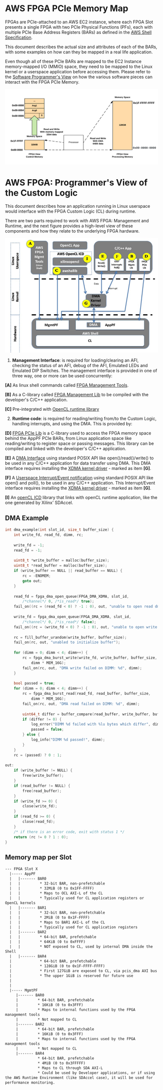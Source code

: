 # AWS FPGA PCIe Memory Map

FPGAs are PCIe-attached to an AWS EC2 instance, where each FPGA Slot presents a single FPGA with two PCIe Physical Functions (PFs), each with multiple PCIe Base Address Registers (BARs) as defined in the [AWS Shell Specification](./AWS_Shell_Interface_Specification.md).

This document describes the actual size and attributes of each of the BARs, with some examples on how can they be mapped in a real life application.

Even though all of these PCIe BARs are mapped to the EC2 Instance memory-mapped I/O (MMIO) space, they need to be mapped to the  Linux kernel or a userspace application before accessing them. Please refer to the [Software Programmer's View](./Programmer_View.md) on how the various software pieces can interact with the FPGA PCIe Memory.


![alt tag](./images/memory_map.png)


# AWS FPGA: Programmer's View of the Custom Logic

This document describes how an application running in Linux userspace would interface with the FPGA Custom Logic (CL) during runtime.

There are two parts required to work with AWS FPGA: Management and Runtime, and the next figure provides a high-level view of these components and how they relate to the underlying FPGA hardware.

![alt tag](./images/AWS_FPGA_Software_Overview.jpg)


1. **Management Interface**: is required for loading/clearing an AFI, checking the status of an AFI, debug of the AFI, Emulated LEDs and Emulated DIP Switches. The management interface is provided in one of three way, one or more can be used concurrently:

  **\[A\]** As linux shell commands called [FPGA Management Tools](../../sdk/userspace/fpga_mgmt_tools/README.md).
  
  **\[B\]** As a C-library called [FPGA Management Lib](../../sdk/userspace/fpga_libs/fpga_mgmt/) to be compiled with the developer's C/C++ application.
  
  **\[C\]** Pre-integrated with [OpenCL runtime library](../../SDAccel)
  
2. **Runtime code**: is required for reading/writing from/to the Custom Logic, handling interrupts, and using the DMA. This is provided by:
  
  **\[D\]** [FPGA PCIe Lib](../../sdk/userspace/fpga_libs/fpga_pci/) is a C-library used to access the FPGA memory space behind the AppPF PCIe BARs, from Linux application space like reading/writing to register space or passing messages. This library can be compiled and linked with the developer's C/C++ application.
  
  **\[E\]** A [DMA Interface](../../sdk/linux_kernel_drivers/xdma/README.md) using standard POSIX API like open()/read()/write() to be used in any C/C++ application for data transfer using DMA. This DMA interface requires installing the [XDMA kernel driver](../../sdk/linux_kernel_drivers/xdma/xdma_install.md) - marked as item **\[G\]**.
  
  **\[F\]** A [Userspace Interrupt/Event notification](../../sdk/linux_kernel_drivers/xdma/user_defined_interrupts_README.md) using standard POSIX API like open() and poll(), to be used in any C/C++ application. This Interrupt/Event interface requires installing the [XDMA kernel driver](../../sdk/linux_kernel_drivers/xdma/xdma_install.md) - marked as item **\[G\]**.
  
  **\[I\]** An [openCL ICD](https://wikipedia.org/wiki/OpenCL#Implementations) library that links with openCL runtime application, like the one generated by Xilinx' SDAccel. 
  


## DMA Example


```C
int dma_example(int slot_id, size_t buffer_size) {
    int write_fd, read_fd, dimm, rc;

    write_fd = -1;
    read_fd = -1;

    uint8_t *write_buffer = malloc(buffer_size);
    uint8_t *read_buffer = malloc(buffer_size);
    if (write_buffer == NULL || read_buffer == NULL) {
        rc = -ENOMEM;
        goto out;
    }

    read_fd = fpga_dma_open_queue(FPGA_DMA_XDMA, slot_id,
        /*channel*/ 0, /*is_read*/ true);
    fail_on((rc = (read_fd < 0) ? -1 : 0), out, "unable to open read dma queue");

    write_fd = fpga_dma_open_queue(FPGA_DMA_XDMA, slot_id,
        /*channel*/ 0, /*is_read*/ false);
    fail_on((rc = (write_fd < 0) ? -1 : 0), out, "unable to open write dma queue");

    rc = fill_buffer_urandom(write_buffer, buffer_size);
    fail_on(rc, out, "unabled to initialize buffer");

    for (dimm = 0; dimm < 4; dimm++) {
        rc = fpga_dma_burst_write(write_fd, write_buffer, buffer_size,
            dimm * MEM_16G);
        fail_on(rc, out, "DMA write failed on DIMM: %d", dimm);
    }

    bool passed = true;
    for (dimm = 0; dimm < 4; dimm++) {
        rc = fpga_dma_burst_read(read_fd, read_buffer, buffer_size,
            dimm * MEM_16G);
        fail_on(rc, out, "DMA read failed on DIMM: %d", dimm);

        uint64_t differ = buffer_compare(read_buffer, write_buffer, buffer_size);
        if (differ != 0) {
            log_error("DIMM %d failed with %lu bytes which differ", dimm, differ);
            passed = false;
        } else {
            log_info("DIMM %d passed!", dimm);
        }
    }
    rc = (passed) ? 0 : 1;

out:
    if (write_buffer != NULL) {
        free(write_buffer);
    }
    if (read_buffer != NULL) {
        free(read_buffer);
    }
    if (write_fd >= 0) {
        close(write_fd);
    }
    if (read_fd >= 0) {
        close(read_fd);
    }
    /* if there is an error code, exit with status 1 */
    return (rc != 0 ? 1 : 0);
}
```

## Memory map per Slot
```
--- FPGA Slot X  
  |----- AppPF  
  |   |------- BAR0  
  |   |         * 32-bit BAR, non-prefetchable
  |   |         * 32MiB (0 to 0x1FF-FFFF)
  |   |         * Maps to OCL AXI-L of the CL
  |   |         * Typically used for CL application registers or OpenCL kernels  
  |   |------- BAR1
  |   |         * 32-bit BAR, non-prefetchable
  |   |         * 2MiB (0 to 0x1F-FFFF)
  |   |         * Maps to BAR1 AXI-L of the CL
  |   |         * Typically used for CL application registers 
  |   |------- BAR2
  |   |         * 64-bit BAR, prefetchable
  |   |         * 64KiB (0 to 0xFFFF)
  |   |         * NOT exposed to CL, used by internal DMA inside the Shell
  |   |------- BAR4
  |             * 64-bit BAR, prefetchable
  |             * 128GiB (0 to 0x1F-FFFF-FFFF)
  |             * First 127GiB are exposed to CL, via pcis_dma AXI bus
  |             * The upper 1GiB is reserved for future use
  |
  |
  |----- MgmtPF  
     |------- BAR0  
     |         * 64-bit BAR, prefetchable
     |         * 16KiB (0 to 0x3FFF)
     |         * Maps to internal functions used by the FPGA management tools
     |         * Not mapped to CL
     |------- BAR2
     |         * 64-bit BAR, prefetchable
     |         * 16KiB (0 to 0x3FFF)
     |         * Maps to internal functions used by the FPGA management tools
     |         * Not mapped to CL
     |------- BAR4
               * 64-bit BAR, prefetchable
               * 4MiB (0 to 0x3FFFFF)
               * Maps to CL through SDA AXI-L
               * Could be used by Developer applications, or if using the AWS Runtime Environment (like SDAccel case), it will be used for performance monitoring.
```
